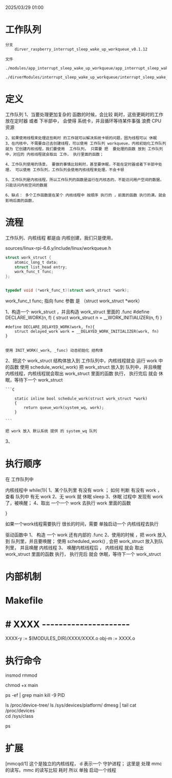 2025/03/29 01:00
# 工作队列
    分支
        dirver_raspberry_interrupt_sleep_wake_up_workqueue_v0.1.12

    文件
        ./modules/app_interrupt_sleep_wake_up_workqueue/app_interrupt_sleep_wake_up_workqueue.c
        ./dirverModules/interrupt_sleep_wake_up_workqueue/interrupt_sleep_wake_up_workqueue.c

# 定义
工作队列
    1、当要处理更加复杂的 函数的时候，会比较 耗时，这些更耗时的工作放在定时器 或者 下半部中， 会使得 系统卡，并且循环等待某件事强 浪费 CPU 资源

    2、如果使用线程来处理这些耗时 的工作就可以解决系统卡顿的问题，因为线程可以 休眠
    3、在内核中，不需要自己去创建线程，可以使用 工作队列 workqueue，内核初始化工作队列 就为 它创建内核线程，我们要使用  工作队列， 只需要 把  要处理的函数 放到 工作队列中，对应的 内核线程就会取出 工作， 执行里面的函数；

    4、工作队列使用的场景， 要做的事情比较耗时，甚至要休眠，不能在定时器或者下半部中处理， 可以使用 工作队列，工作队列会使用内核线程来处理，不会卡顿

    5、工作队列是内核线程，所以工作队列的函数是运行在内核态的，不能访问用户空间的数据，只能访问内核空间的数据

    6、缺点： 多个工作函数是在某个 内核线程中 按顺序 执行的 ，前面的函数 执行的满，就会影响后面的函数，






# 流程




工作队列、内核线程 都是由 内核创建，我们只是使用，

sources/linux-rpi-6.6.y/include/linux/workqueue.h

```C
struct work_struct {
    atomic_long_t data;
    struct list_head entry;
    work_func_t func;
};


typedef void (*work_func_t)(struct work_struct *work);

```
work_func_t func; 指向 func 参数 是 （struct work_struct *work） 

1、构造一个 work_struct ，并且构造 work_struct 里面的 .func
    #define DECLARE_WORK(n, f) {
        struct work_struct n = __WORK_INITIALIZER(n, f)
    }

    #define DECLARE_DELAYED_WORK(work, fn){
        struct delayed_work work = __DELAYED_WORK_INITIALIZER(work, fn)
    }


    使用 INIT_WORK(_work, _func) 动态初始化 结构体


2、把这个 work_struct 结构体放入到 工作队列中，内核线程就会 运行 work 中的函数
    使用 schedule_work(_work) 把 work_struct 放入到 队列中，并且唤醒 内核线程，内核线程就会取出 work_struct 里面的函数 执行， 执行完后 就会 休眠，等待下一个 work_struct

    ```C

        static inline bool schedule_work(struct work_struct *work)
        {
            return queue_work(system_wq, work);
        }

    ```

    把 work 放入 默认系统 提供 的 system_wq 队列

3、



# 执行顺序


在 工作队列中

内核线程中
while(1){
    1、某个队列里 有没有 work ； 如何 判断 有没有 work ， 查看 队列中 有无 work
    2、无 work 就 休眠 sleep
    3、休眠 过程中 发现有 work 了，被唤醒； 
    4、取出 一个一个 work 去执行 work 里面的函数

}

如果一个work线程需要执行 很长的时间，需要 单独启动一个 内核线程去执行


驱动函数中
1、 构造 一个 work 还有内部的 .func 
2、使用的时候 ，把 work 放入到 队列里，并且要唤醒； 使用 scheduled_work() , 会把 work_struct 放入到队列里， 并且唤醒 内核线程
3、 唤醒内核线程后 ， 内核线程 就会 取出 work_struct 里面的函数 执行， 执行完后 就会 休眠，等待下一个 work_struct





# 内部机制











# Makefile
# # XXXX ---------------------
XXXX-y := $(MODULES_DIR)/XXXX/XXXX.o
obj-m := XXXX.o


# 执行命令


insmod
rmmod

chmod +x main

ps -ef | grep main
kill -9 PID

ls /proc/device-tree/
ls /sys/devices/platform/
dmesg | tail
cat /proc/devices  
cd /sys/class 

ps

# 扩展

[mmcqd/1] 这个是独立的内核线程， d 表示一个 守护进程； 这里是 处理 mmc 的读写。mmc 的读写比较 耗时 所以 单独 启动一个线程